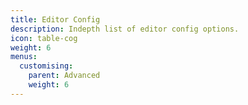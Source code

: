 ```yaml
---
title: Editor Config
description: Indepth list of editor config options.
icon: table-cog
weight: 6
menus:
  customising:
    parent: Advanced
    weight: 6
---
```

